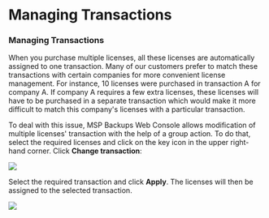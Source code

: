# Managing Transactions

### Managing Transactions

When you purchase multiple licenses, all these licenses are automatically assigned to one transaction. Many of our customers prefer to match these transactions with certain companies for more convenient license management. For instance, 10 licenses were purchased in transaction A for company A. If company A requires a few extra licenses, these licenses will have to be purchased in a separate transaction which would make it more difficult to match this company's licenses with a particular transaction.

To deal with this issue, MSP Backups Web Console allows modification of multiple licenses' transaction with the help of a group action. To do that, select the required licenses and click on the key icon in the upper right-hand corner. Click **Change transaction**:

![](../../.gitbook/assets/licensing9.png)

Select the required transaction and click **Apply**. The licenses will then be assigned to the selected transaction.

![](../../.gitbook/assets/licensing10.png)

